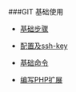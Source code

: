 ###GIT 基础使用
- [基础步骤](work-flow.md)

- [配置及ssh-key](git-config.md)

- [基础命令](git-command.txt)

- [编写PHP扩展](php-ext.md)